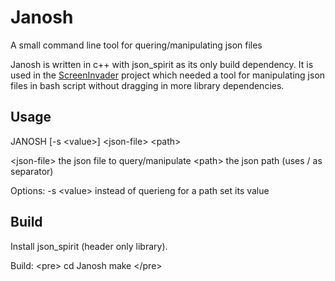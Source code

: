 Janosh
======

A small command line tool for quering/manipulating json files

Janosh is written in c++ with json_spirit as its only build dependency. It is used in the [ScreenInvader](https://github.com/Metalab/ScreenInvader) project which needed a tool for manipulating json files in bash script without dragging in more library dependencies.

## Usage

JANOSH [-s &lt;value&gt;]  &lt;json-file&gt; &lt;path&gt;

&lt;json-file&gt;    the json file to query/manipulate
&lt;path&gt;         the json path (uses / as separator)

Options:
-s &lt;value&gt;     instead of querieng for a path set its value

## Build

Install json_spirit (header only library).

Build:
&lt;pre&gt;
  cd Janosh
  make
&lt;/pre&gt;
